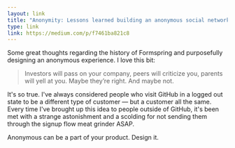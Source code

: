 ```yaml
---
layout: link
title: "Anonymity: Lessons learned building an anonymous social network"
type: link
link: https://medium.com/p/f7461ba821c8
---
```


Some great thoughts regarding the history of Formspring and purposefully designing an anonymous experience. I love this bit:

> Investors will pass on your company, peers will criticize you, parents will yell at you. Maybe they’re right. And maybe not.

It's so true. I've always considered people who visit GitHub in a logged out state to be a different type of customer — but a customer all the same. Every time I've brought up this idea to people outside of GitHub, it's been met with a strange astonishment and a scolding for not sending them through the signup flow meat grinder ASAP.

Anonymous can be a part of your product. Design it.
